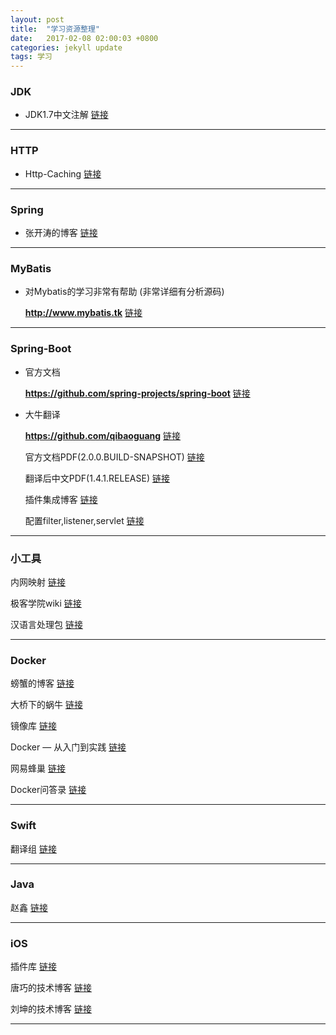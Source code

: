 ```yaml
---
layout: post
title:  "学习资源整理"
date:   2017-02-08 02:00:03 +0800
categories: jekyll update
tags: 学习
---
```


### JDK

- JDK1.7中文注解 [链接](https://github.com/ZhaoX/jdk-1.7-annotated)

---

### HTTP

- Http-Caching [链接](https://developers.google.com/web/fundamentals/performance/optimizing-content-efficiency/http-caching?hl=zh-cn)

---

### Spring

- 张开涛的博客 [链接](http://jinnianshilongnian.iteye.com/)

---

### MyBatis

- 对Mybatis的学习非常有帮助 (非常详细有分析源码)

	**http://www.mybatis.tk**	[链接](http://www.mybatis.tk)
	
---
	
### Spring-Boot

- 官方文档 

	**https://github.com/spring-projects/spring-boot**	[链接](https://github.com/spring-projects/spring-boot)
	
- 大牛翻译
	
	**https://github.com/qibaoguang**		[链接](https://github.com/qibaoguang/)
	
	官方文档PDF(2.0.0.BUILD-SNAPSHOT) [链接](http://oh6uhie7j.bkt.clouddn.com/spring-boot-reference.pdf)
	
	翻译后中文PDF(1.4.1.RELEASE) [链接](http://oh6uhie7j.bkt.clouddn.com/spring-boot-reference-guide-zh.pdf)
	
	插件集成博客 [链接](http://blog.csdn.net/column/details/spring-boot.html)
	
	配置filter,listener,servlet [链接](http://blog.csdn.net/yxsimple/article/details/46771123)

---

### 小工具

内网映射 [链接](https://natapp.cn/)

极客学院wiki [链接](http://wiki.jikexueyuan.com/)

汉语言处理包 [链接](https://github.com/hankcs/HanLP)

---

### Docker

螃蟹的博客 [链接](http://www.pangxie.space)

大桥下的蜗牛 [链接](https://blog.lab99.org)

镜像库 [链接](https://hub.docker.com/)

Docker — 从入门到实践 [链接](https://yeasy.gitbooks.io/docker_practice/content/)

网易蜂巢 [链接](https://c.163.com/hub#/m/home/)

Docker问答录 [链接](https://blog.lab99.org/post/docker-2016-07-14-faq.html#docker-push-dao-si-you-registry-zong-shi-bu-cheng-gong-zen-me-ban)


---

### Swift

翻译组 [链接](http://swift.gg/)

---

### Java

赵鑫 [链接](http://zhaox.github.io/archive)

---

### iOS

插件库 [链接](http://github.ibireme.com/github/list/ios/)

唐巧的技术博客 [链接](http://blog.devtang.com/)

刘坤的技术博客 [链接](https://blog.cnbluebox.com/)

---
